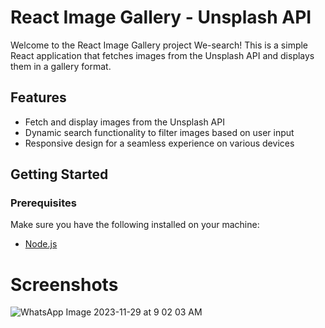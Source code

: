 # React Image Gallery - Unsplash API

Welcome to the React Image Gallery project We-search! This is a simple React application that fetches images from the Unsplash API and displays them in a gallery format.



## Features

- Fetch and display images from the Unsplash API
- Dynamic search functionality to filter images based on user input
- Responsive design for a seamless experience on various devices

## Getting Started

### Prerequisites

Make sure you have the following installed on your machine:

- [Node.js](https://nodejs.org/)

# Screenshots


![WhatsApp Image 2023-11-29 at 9 02 03 AM](https://github.com/Dcoder10M/We-Search/assets/84701974/7d3a36c4-1303-4d19-81d6-8528bb7a1518)

